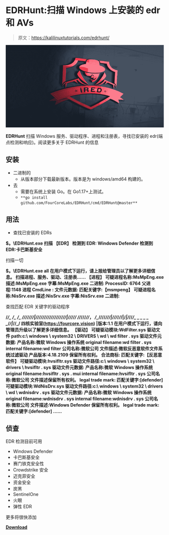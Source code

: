# EDRHunt:扫描 Windows 上安装的 edr 和 AVs

> 原文：<https://kalilinuxtutorials.com/edrhunt/>

[![](img//8436291281dec90cdec46cc0edf08856.png)](https://blogger.googleusercontent.com/img/a/AVvXsEj1yD3sxtw8ppEk3AY3DJIW1UpcIVlwOguOUGyVWBTGV0Ds8ihM6HZG6CAmcMmgePxHsuD_Vw31XUVDOxkkb0Sy5l5D6oUv5BJsjFqvUiyaNE1ySnSeuPV-2KZa3dApQDgXVH2eBYcacfIP378TimKaKAmv5yPzOnPr20qXcwA4PHHY1Ff_dxvvfbkm=s728)

**EDRHunt** 扫描 Windows 服务、驱动程序、进程和注册表，寻找已安装的 edr(端点检测和响应)。阅读更多关于 EDRHunt 的信息

## 安装

*   二进制的
    *   从版本部分下载最新版本。版本是为 windows/amd64 构建的。
*   去
    *   需要在系统上安装 Go。在 Go1.17+上测试。
    *   `**go install github.com/FourCoreLabs/EDRHunt/cmd/EDRHunt@master**`

## 用法

*   查找已安装的 EDRs

**$。\EDRHunt.exe 扫描
【EDR】
检测到 EDR: Windows Defender
检测到 EDR:卡巴斯基安全**

扫描一切

**$。\EDRHunt.exe all
在用户模式下运行，请上报给管理员以了解更多详细信息。
扫描进程、服务、驱动、注册表……
【进程】
可疑进程名称:MsMpEng.exe
描述:MsMpEng.exe
字幕:MsMpEng.exe
二进制:
ProcessID: 6764
父进程:1148
进程 CmdLine :
文件元数据:
匹配关键字:【msmpeng】
可疑进程名称:NisSrv.exe
描述:NisSrv.exe
字幕:NisSrv.exe
二进制:** 

查找匹配 EDR 关键字的驱动程序

**/*/_ \/_ \/_ \///////|//////////////////|/////
//*///*//*， */_*////*///|///*/*/*/|/*|/*//*/_ _ _ _ _ _*/*/|*//_/
四核实验室(https://fourcore.vision) |版本:1.1
在用户模式下运行，请向管理员升级以了解更多详细信息。
【驱动】
可疑驱动模块:WdFilter.sys
驱动文件 path:c:\ windows \ system32 \ DRIVERS \ wd \ wd filter . sys
驱动文件元数据:
产品名称:微软 Windows 操作系统
original filename:wd filter . sys
internal filename:wd filter
公司名称:微软公司
文件描述:微软反恶意软件文件系统过滤驱动
产品版本:4.18.2109 保留所有权利。
合法商标:
匹配关键字:【反恶意软件】
可疑驱动模块:hvsifltr.sys
驱动文件路径:c:\ windows \ system32 \ drivers \ hvsifltr . sys
驱动文件元数据:
产品名称:微软 Windows 操作系统
original filename:hvsifltr . sys . mui
internal filename:hvsifltr . sys
公司名称:微软公司
文件描述保留所有权利。
legal trade mark:
匹配关键字:[defender]
可疑驱动模块:WdNisDrv.sys
驱动文件路径:c:\ windows \ system32 \ drivers \ wd \ wdnisdrv . sys
驱动文件元数据:
产品名称:微软 Windows 操作系统
original filename:wdnisdrv . sys
internal filename:wdnisdrv . sys
公司名称:微软公司
文件描述:Windows Defender 保留所有权利。
legal trade mark:
匹配关键字:[defender]
……**

## 侦查

EDR 检测目前可用

*   Windows Defender
*   卡巴斯基安全
*   赛门铁克安全性
*   Crowdstrike 安全
*   迈克菲安全
*   资金安全
*   炭黑
*   SentinelOne
*   火眼
*   弹性 EDR

更多将很快添加

[**Download**](https://github.com/FourCoreLabs/EDRHunt)